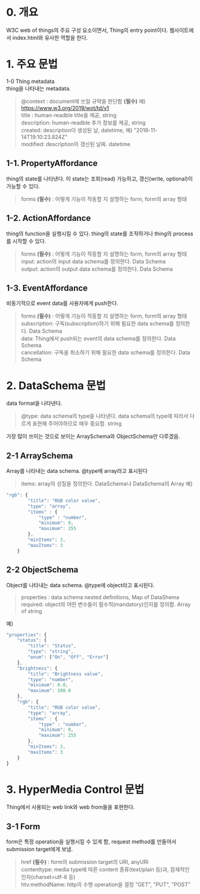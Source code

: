 # 0. 개요
W3C web of things의 주요 구성 요소이면서, Thing의 entry point이다. 웹사이트에서 index.html와 유사한 역할을 한다.



# 1. 주요 문법  
  1-0  Thing metadata  
  thing을 나타내는 metadata.  
  >@context : document에 쓰일 규약을 판단함 **(필수)** 예) https://www.w3.org/2019/wot/td/v1   
  title : human-readble title을 제공, string  
  description: human-readble 추가 정보를 제공, string  
  created: description이 생성된 날, datetime, 예) "2018-11-14T19:10:23.824Z"  
  modified: description이 갱신된 날짜. datetime  
  
 ## 1-1. PropertyAffordance  
  thing의 state를 나타낸다. 이 state는 조회(read) 가능하고, 갱신(write, optional)이 가능할 수 있다.   
  >forms **(필수)** : 어떻게 기능이 작동할 지 설명하는 form, form의 array 형태 
   
 ##  1-2. ActionAffordance  
  thing의 function을 실행시킬 수 있다. thing의 state를 조작하거나 thing의 process를 시작할 수 있다. 
  >forms **(필수)** : 어떻게 기능이 작동할 지 설명하는 form, form의 array 형태  
  input: action의 input data schema를 정의한다. Data Schema  
  output: action의 output data schema를 정의한다. Data Schema   
  
 ##  1-3. EventAffordance 
  비동기적으로 event data를 사용자에게 push한다.  
  >forms **(필수)** : 어떻게 기능이 작동할 지 설명하는 form, form의 array 형태  
  subscription: 구독(subscription)하기 위해 필요한 data schema를 정의한다. Data Schema  
  data: Thing에서 push되는 event의 data schema를 정의한다. Data Schema  
  cancellation: 구독을 취소하기 위해 필요한 data schema를 정의한다. Data Schema  
 

# 2. DataSchema 문법  
data format을 나타낸다.   
>@type: data schema의 type을 나타낸다. data schema의 type에 따라서 다르게 표현해 주어야하므로 매우 중요함. string    

가장 많이 쓰이는 것으로 보이는 ArraySchema와 ObjectSchema만 다루겠음.
 
 ## 2-1  ArraySchema
Array를 나타내는 data schema. @type에 array라고 표시된다
>items: array의 성질을 정의한다. DataSchema나 DataSchema의 Array
예)
~~~javascript
"rgb": {
        "title": "RGB color value",
        "type": "array",
        "items" : {
            "type" : "number",
            "minimum": 0,
            "maximum": 255
        },
        "minItems": 3,
        "maxItems": 3
    }
~~~

 ## 2-2 ObjectSchema  
Object를 나타내는 data schema. @type에 object라고 표시된다.
> properties : data schema nested definitions, Map of DataShema  
required: object의 어떤 변수들이 필수적(mandatory)인지를 정의함. Array of string

예)
~~~javascript
"properties": {
    "status": {
        "title": "Status",
        "type": "string",
        "enum": ["On", "Off", "Error"]
    },
    "brightness": {
        "title": "Brightness value",
        "type": "number",
        "minimum": 0.0,
        "maximum": 100.0
    },
    "rgb": {
        "title": "RGB color value",
        "type": "array",
        "items" : {
            "type" : "number",
            "minimum": 0,
            "maximum": 255
        },
        "minItems": 3,
        "maxItems": 3
    }
}
~~~


# 3. HyperMedia Control 문법
Thing에서 사용되는 web link와 web from들을 표현한다. 
## 3-1 Form 
form은 특정 operation을 실행시킬 수 있게 함, request method를 만들어서 submission target에게 보냄. 
>href **(필수)** : form의 submission target의 URI, anyURI  
contenttype: media type에 따른 content 종류(text/plain 등)과, 잠재적인 인자(charset=utf-8 등)  
htv:methodName: http의 수행 operation을 결정 "GET", "PUT", "POST"




